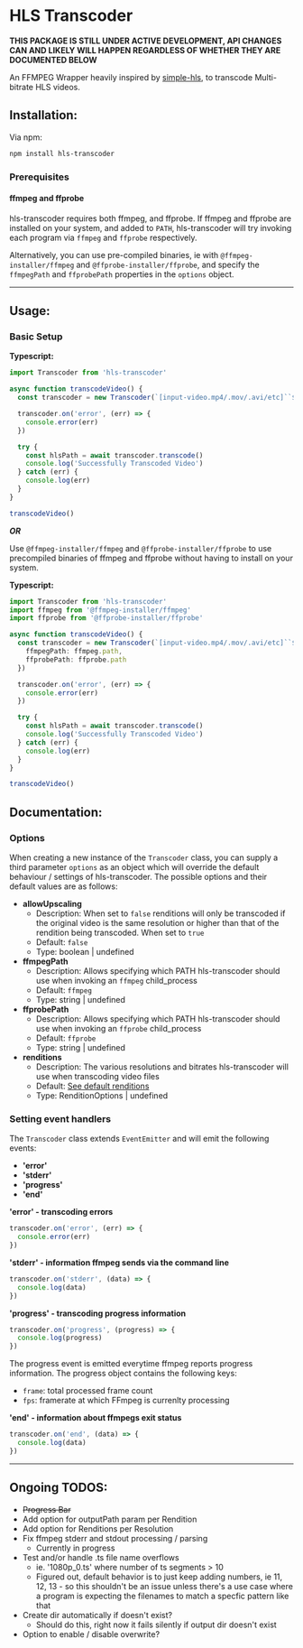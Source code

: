# HLS Transcoder

**THIS PACKAGE IS STILL UNDER ACTIVE DEVELOPMENT, API CHANGES CAN AND LIKELY WILL HAPPEN REGARDLESS OF WHETHER THEY ARE DOCUMENTED BELOW**

An FFMPEG Wrapper heavily inspired by [simple-hls](https://github.com/techwarriorz/simple-hls), to transcode Multi-bitrate HLS videos.

## Installation:

Via npm:

```bash
npm install hls-transcoder
```

### Prerequisites

#### ffmpeg and ffprobe

hls-transcoder requires both ffmpeg, and ffprobe. If ffmpeg and ffprobe are installed on your system, and added to `PATH`, hls-transcoder will try invoking each program via `ffmpeg` and `ffprobe` respectively.

Alternatively, you can use pre-compiled binaries, ie with `@ffmpeg-installer/ffmpeg` and `@ffprobe-installer/ffprobe`, and specify the `ffmpegPath` and `ffprobePath` properties in the `options` object.

---

## Usage:

### Basic Setup

**Typescript:**

```ts
import Transcoder from 'hls-transcoder'

async function transcodeVideo() {
  const transcoder = new Transcoder(`[input-video.mp4/.mov/.avi/etc]``${__dirname}/output`)

  transcoder.on('error', (err) => {
    console.error(err)
  })

  try {
    const hlsPath = await transcoder.transcode()
    console.log('Successfully Transcoded Video')
  } catch (err) {
    console.log(err)
  }
}

transcodeVideo()
```

**_OR_**

Use `@ffmpeg-installer/ffmpeg` and `@ffprobe-installer/ffprobe` to use precompiled binaries of ffmpeg and ffprobe without having to install on your system.

**Typescript:**

```ts
import Transcoder from 'hls-transcoder'
import ffmpeg from '@ffmpeg-installer/ffmpeg'
import ffprobe from '@ffprobe-installer/ffprobe'

async function transcodeVideo() {
  const transcoder = new Transcoder(`[input-video.mp4/.mov/.avi/etc]``${__dirname}/output`, {
    ffmpegPath: ffmpeg.path,
    ffprobePath: ffprobe.path
  })

  transcoder.on('error', (err) => {
    console.error(err)
  })

  try {
    const hlsPath = await transcoder.transcode()
    console.log('Successfully Transcoded Video')
  } catch (err) {
    console.log(err)
  }
}

transcodeVideo()
```

## Documentation:

### Options  
When creating a new instance of the `Transcoder` class, you can supply a third parameter `options` as an object which will override the default behaviour / settings of hls-transcoder. The possible options and their default values are as follows:  

- **allowUpscaling**
  - Description: When set to `false` renditions will only be transcoded if the original video is the same resolution or higher than that of the rendition being transcoded. When set to `true` 
  - Default: `false`
  - Type: boolean | undefined
- **ffmpegPath**
  - Description: Allows specifying which PATH hls-transcoder should use when invoking an `ffmpeg` child_process
  - Default: `ffmpeg`
  - Type: string | undefined
- **ffprobePath**
  - Description: Allows specifying which PATH hls-transcoder should use when invoking an `ffprobe` child_process
  - Default: `ffprobe`
  - Type: string | undefined  
- **renditions**
  - Description: The various resolutions and bitrates hls-transcoder will use when transcoding video files
  - Default: [See default renditions](#TODO)
  - Type: RenditionOptions | undefined

### Setting event handlers

The `Transcoder` class extends `EventEmitter` and will emit the following events:

- **'error'**
- **'stderr'**
- **'progress'**
- **'end'**

**'error' - transcoding errors**

```ts
transcoder.on('error', (err) => {
  console.error(err)
})
```

**'stderr' - information ffmpeg sends via the command line**

```ts
transcoder.on('stderr', (data) => {
  console.log(data)
})
```

**'progress' - transcoding progress information**

```ts
transcoder.on('progress', (progress) => {
  console.log(progress)
})
```

The progress event is emitted everytime ffmpeg reports progress information. The progress object contains the following keys:

- `frame`: total processed frame count
- `fps`: framerate at which FFmpeg is currenlty processing

**'end' - information about ffmpegs exit status**

```ts
transcoder.on('end', (data) => {
  console.log(data)
})
```

---

## Ongoing TODOS:

- ~~Progress Bar~~
- Add option for outputPath param per Rendition
- Add option for Renditions per Resolution
- Fix ffmpeg stderr and stdout processing / parsing
  - Currently in progress
- Test and/or handle .ts file name overflows
  - ie. '1080p_0.ts' where number of ts segments > 10
  - Figured out, default behavior is to just keep adding numbers, ie 11, 12, 13 - so this shouldn't be an issue unless there's a use case where a program is expecting the filenames to match a specfic pattern like that
- Create dir automatically if doesn't exist?
  - Should do this, right now it fails silently if output dir doesn't exist
- Option to enable / disable overwrite?
